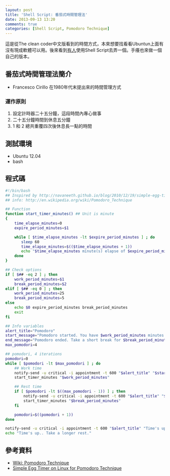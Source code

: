 ```yaml
---
layout: post
title: 'Shell Script: 番茄式時間管理法'
date: 2013-09-13 13:20
comments: true
categories: [Shell Script, Pomodoro Technique]
---
```

這是從The clean coder中文版看到的時間方式，本來想要找看看Ubuntun上面有沒有現成軟體可以用。後來看到[有人](http://navaneeth.github.io/blog/2010/12/19/simple-egg-timer-on-linux-for-pomodoro-technique/)使用Shell Script去弄一個。手癢也來做一個自己的版本。

## 番茄式時間管理法簡介
- Francesco Cirillo 在1980年代末提出來的時間管理方式

### 運作原則
1. 設定計時器二十五分鐘，這段時間內專心做事
2. 二十五分鐘時間到休息五分鐘
3. 1 和 2 總共重覆四次後休息長一點的時間


## 測試環境
- Ubuntu 12.04
- bash

## 程式碼

```bash
#!/bin/bash
## Inspired by http://navaneeth.github.io/blog/2010/12/19/simple-egg-timer-on-linux-for-pomodoro-technique/
## info: http://en.wikipedia.org/wiki/Pomodoro_Technique

## Function
function start_timer_minutes() ## Unit is minute
{
    time_elapse_minutes=0
    expire_period_minutes=$1

    while [ $time_elapse_minutes -lt $expire_period_minutes ] ; do
       sleep 60
       time_elapse_minutes=$(($time_elapse_minutes + 1))
       echo "$time_elapse_minutes minute(s) elapse of $expire_period_minutes minutes at iteration $((pomodori+1)).";
    done
}

## Check options
if [ $## -eq 2 ] ; then
    work_period_minutes=$1
    break_period_minutes=$2
elif [ $## -eq 0 ] ; then
    work_period_minutes=25
    break_period_minutes=5
else
    echo $0 expire_period_minutes break_period_minutes
    exit
fi

## Info variables
alert_title="Pomodoro"
start_message="Pomodoro started. You have $work_period_minutes minutes left"
end_message="Pomodoro ended. Take a short break for $break_period_minutes minutes."
max_pomodori=4

## pomodori, 4 iterations
pomodori=0
while [ $pomodori -lt $max_pomodori ] ; do
    ## Work time
    notify-send -u critical -i appointment -t 600 "$alert_title" "$start_message at iteration $((pomodori+1))"
    start_timer_minutes "$work_period_minutes"

    ## Rest time
    if [ $pomodori -lt $((max_pomodori - 1)) ] ; then
		notify-send -u critical -i appointment -t 600 "$alert_title" "$end_message"
		start_timer_minutes "$break_period_minutes"
    fi

    pomodori=$((pomodori + 1))
done

notify-send -u critical -i appointment -t 600 "$alert_title" "Time's up.. Take a longer rest."
echo "Time's up.. Take a longer rest."

```

## 參考資料
- [Wiki: Pomodoro Technique](http://en.wikipedia.org/wiki/Pomodoro_Technique)
- [Simple Egg Timer on Linux for Pomodoro Technique](http://navaneeth.github.io/blog/2010/12/19/simple-egg-timer-on-linux-for-pomodoro-technique/)
